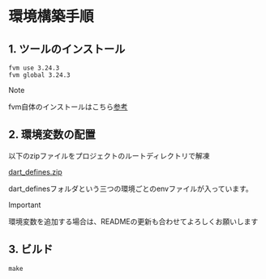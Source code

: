 # 環境構築手順

## 1. ツールのインストール

```
fvm use 3.24.3
fvm global 3.24.3
```

> [!NOTE]
> fvm自体のインストールはこちら[参考](https://zenn.dev/altiveinc/articles/flutter-version-management-3#fvm-3-%E3%81%AE%E3%82%A4%E3%83%B3%E3%82%B9%E3%83%88%E3%83%BC%E3%83%AB)

## 2. 環境変数の配置
以下のzipファイルをプロジェクトのルートディレクトリで解凍

[dart_defines.zip](https://github.com/user-attachments/files/17569967/dart_defines.zip)

dart_definesフォルダという三つの環境ごとのenvファイルが入っています。

> [!IMPORTANT]
> 環境変数を追加する場合は、READMEの更新も合わせてよろしくお願いします

## 3. ビルド

```
make 
```

